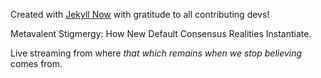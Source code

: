 Created with [Jekyll Now](https://github.com/barryclark/jekyll-now/blob/master/README.md) with gratitude to all contributing devs!

Metavalent Stigmergy: How New Default Consensus Realities Instantiate.

Live streaming from where _that which remains when we stop believing_ comes from.
